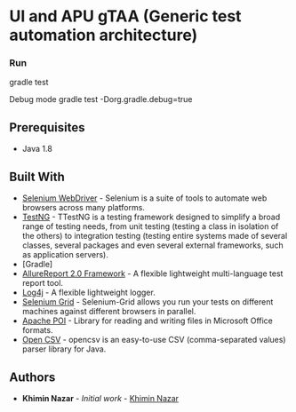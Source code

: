 
# UI and APU gTAA (Generic test automation architecture)

### Run
gradle test

Debug mode
gradle test -Dorg.gradle.debug=true

 ## Prerequisites
 * Java 1.8
  
## Built With
  * [Selenium WebDriver](http://www.seleniumhq.org/docs/03_webdriver.jsp) - Selenium is a suite of tools to automate web browsers across many platforms. 
  * [TestNG](http://testng.org/doc/) - TTestNG is a testing framework designed to simplify a broad range of testing needs, from unit testing (testing a class in isolation of the others) to integration testing (testing entire systems made of several classes, several packages and even several external frameworks, such as application servers).
  * [Gradle]
  * [AllureReport 2.0 Framework](https://github.com/allure-framework/) - A flexible lightweight multi-language test report tool.
  * [Log4j](https://logging.apache.org/log4j/2.x/) - A flexible lightweight logger.
  * [Selenium Grid](https://www.seleniumhq.org/docs/07_selenium_grid.jsp) - Selenium-Grid allows you run your tests on different machines against different browsers in parallel.
  * [Apache POI](https://poi.apache.org/) - Library for reading and writing files in Microsoft Office formats.
  * [Open CSV](http://opencsv.sourceforge.net/) - opencsv is an easy-to-use CSV (comma-separated values) parser library for Java.


          
## Authors
* **Khimin Nazar** - *Initial work* - [Khimin Nazar](https://github.com/naz1719)
